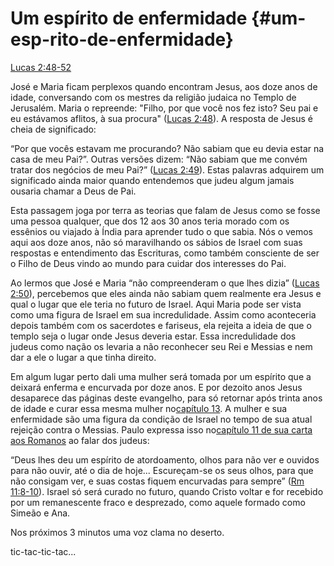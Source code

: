 # **Um espírito de enfermidade** {#um-esp-rito-de-enfermidade}

[Lucas 2:48-52](http://bibliaonline.com.br/acf/lc/2/48-52)

José e Maria ficam perplexos quando encontram Jesus, aos doze anos de idade, conversando com os mestres da religião judaica no Templo de Jerusalém. Maria o repreende: &quot;Filho, por que você nos fez isto? Seu pai e eu estávamos aflitos, à sua procura&quot; ([Lucas 2:48](http://bibliaonline.com.br/acf/lc/2/48)). A resposta de Jesus é cheia de significado:

“Por que vocês estavam me procurando? Não sabiam que eu devia estar na casa de meu Pai?”. Outras versões dizem: “Não sabiam que me convém tratar dos negócios de meu Pai?” ([Lucas 2:49](http://bibliaonline.com.br/acf/lc/2/49)). Estas palavras adquirem um significado ainda maior quando entendemos que judeu algum jamais ousaria chamar a Deus de Pai.

Esta passagem joga por terra as teorias que falam de Jesus como se fosse uma pessoa qualquer, que dos 12 aos 30 anos teria morado com os essênios ou viajado à Índia para aprender tudo o que sabia. Nós o vemos aqui aos doze anos, não só maravilhando os sábios de Israel com suas respostas e entendimento das Escrituras, como também consciente de ser o Filho de Deus vindo ao mundo para cuidar dos interesses do Pai.

Ao lermos que José e Maria “não compreenderam o que lhes dizia” ([Lucas 2:50](http://bibliaonline.com.br/acf/lc/2/50)), percebemos que eles ainda não sabiam quem realmente era Jesus e qual o lugar que ele teria no futuro de Israel. Aqui Maria pode ser vista como uma figura de Israel em sua incredulidade. Assim como aconteceria depois também com os sacerdotes e fariseus, ela rejeita a ideia de que o templo seja o lugar onde Jesus deveria estar. Essa incredulidade dos judeus como nação os levaria a não reconhecer seu Rei e Messias e nem dar a ele o lugar a que tinha direito.

Em algum lugar perto dali uma mulher será tomada por um espírito que a deixará enferma e encurvada por doze anos. E por dezoito anos Jesus desaparece das páginas deste evangelho, para só retornar após trinta anos de idade e curar essa mesma mulher no[capítulo 13](http://bibliaonline.com.br/acf/lc/13). A mulher e sua enfermidade são uma figura da condição de Israel no tempo de sua atual rejeição contra o Messias. Paulo expressa isso no[capítulo 11 de sua carta aos Romanos](http://bibliaonline.com.br/acf/rm/11) ao falar dos judeus:

“Deus lhes deu um espírito de atordoamento, olhos para não ver e ouvidos para não ouvir, até o dia de hoje... Escureçam-se os seus olhos, para que não consigam ver, e suas costas fiquem encurvadas para sempre” ([Rm 11:8-10](http://bibliaonline.com.br/acf/rm/11/8-10)). Israel só será curado no futuro, quando Cristo voltar e for recebido por um remanescente fraco e desprezado, como aquele formado como Simeão e Ana.

Nos próximos 3 minutos uma voz clama no deserto.

tic-tac-tic-tac...